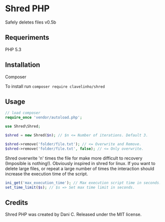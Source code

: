 # Shred PHP

Safely deletes files v0.5b

## Requeriments
PHP 5.3

## Installation
Composer

To install run `composer require clavelinho/shred`

## Usage
```php
// load composer
require_once 'vendor/autoload.php';

use Shred\Shred;

$shred = new Shred($n); // $n <= Number of iterations. Default 3.

$shred->remove('folder/file.txt'); // <= Overwrite and Remove.
$shred->remove('folder/file.txt', false); // <= Only overwrite.
```

Shred overwrite 'n' times the file for make more difficult to recovery (Imposible is nothing!). Obviously inspired in shred for linux.
If you want to delete large files, or repeat a large number of times the interaction should increase the execution time of the script.

```php
ini_get('max_execution_time'); // Max execution script time in seconds.
set_time_limit($s); // $s => Set max time limit in seconds.
```

## Credits
Shred PHP was created by Dani C. Released under the MIT license.